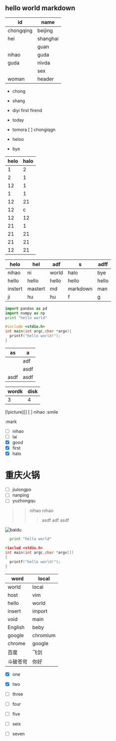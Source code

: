 ## hello world markdown

| id        | name      |
| ---       | --------- |
| chongqing | beijing   |
| hei       | shanghai  |
|           | guan      |
| nihao     | guda      |
| guda      | nivda     |
|           | sex       |
| woman     | header    |

* chong
* shang 
* diyi 
  first
  firend
* today
* tomora
[ ] chongiqgn 

* heloo
* bye

| helo        | halo        |
| ----------- | ----------- |
| 1           | 2           |
| 2           | 1           |
| 12          | 1           |
| 1           | 1           |
| 12          | 21          |
| 12          | c           |
| 12          | 12          |
| 21          | 1           |
| 21          | 21          |
| 21          | 21          |
| 12          | 21          |

| helo    | hel     | adf   | s        | adff  |
| ------  | ----    | ----  | ---      | ---   |
| nihao   | ni      | world | halo     | bye   |
| hello   | hello   | hello | hello    | hello |
| instert | mastert | md    | markdown | man   |
| ji      | hu      | hu    | f        | g     |


``` python
import pandas as pd
import numpy as np
print "hello world"

```

``` c
#include <stdio.h>
int main(int argc,char *argv){
  printf("hello world!");
}
```

| as   | a    |
| ---  | ---- |
|      | adf  |
|      | asdf |
| asdf | asdf |


| wordk | disk |
| ---   | ---- |
| 3     | 4    |

[!picture][<src>]
[ ] nihao
:smile

:mark

- [ ] nihao
- [ ] lai
- [x] good
- [x] first
- [x] halo

# 重庆火锅
- [ ] jiulongpo
- [ ] nanping
- [ ] yuzhongqu

>> nihao
>nihao
>>>asdf
adf
asdf

![baidu](https://www.baidu.com/img/flexible/logo/pc/result.png)

``` python
  print "hello world"
```
``` c
#includ <stdio.h>
int main(int argc,char *argv[])
{
  printf("hello world!");
}
```
| word     | local    |
| ---      | ---      |
| world    | local    |
| host     | vim      |
| hello    | world    |
| insert   | import   |
| void     | main     |
| English  | beby     |
| google   | chromium |
| chrome   | google   |
| 百度     | 飞剑     |
| 斗破苍穹 | 你好     |

- [x] one
- [x] two
- [ ] three
- [ ] four
- [ ] five
- [ ] seix
- [ ] seven


